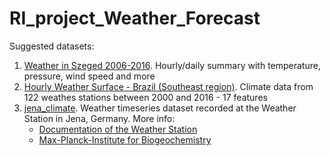 # RI_project_Weather_Forecast

Suggested datasets:
1. [Weather in Szeged 2006-2016](https://www.kaggle.com/budincsevity/szeged-weather). Hourly/daily summary with temperature, pressure, wind speed and more
2. [Hourly Weather Surface - Brazil (Southeast region)](https://www.kaggle.com/PROPPG-PPG/hourly-weather-surface-brazil-southeast-region). Climate data from 122 weathes stations between 2000 and 2016 - 17 features
3. [jena_climate](https://www.kaggle.com/kusuri/jena-climate). Weather timeseries dataset recorded at the Weather Station in Jena, Germany. More info: 
   * [Documentation of the Weather Station](https://www.bgc-jena.mpg.de/wetter/Weatherstation.pdf)
   * [Max-Planck-Institute for Biogeochemistry](https://www.bgc-jena.mpg.de/wetter/)
